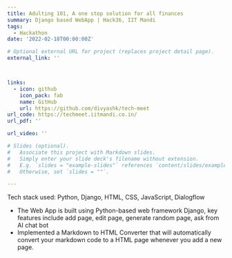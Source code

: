 ```yaml
---
title: Adulting 101, A one stop solution for all finances
summary: Django based WebApp | Hack36, IIT Mandi
tags:
  - Hackathon
date: '2022-02-18T00:00:00Z'

# Optional external URL for project (replaces project detail page).
external_link: ''



links:
  - icon: github
    icon_pack: fab
    name: GitHub
    url: https://github.com/divyashk/tech-meet
url_code: https://techmeet.iitmandi.co.in/
url_pdf: ''

url_video: ''

# Slides (optional).
#   Associate this project with Markdown slides.
#   Simply enter your slide deck's filename without extension.
#   E.g. `slides = "example-slides"` references `content/slides/example-slides.md`.
#   Otherwise, set `slides = ""`.

---
```

Tech stack used: Python, Django, HTML, CSS, JavaScript, Dialogflow
* The Web App is built using Python-based web framework Django, key features include add page, edit page,
generate random page, ask from AI chat bot
* Implemented a Markdown to HTML Converter that will automatically convert your markdown code to a HTML
page whenever you add a new page.
